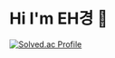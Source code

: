 # Hi I'm EH경 🙌
[![Solved.ac
Profile](http://mazassumnida.wtf/api/v2/generate_badge?boj=kim_tk)](https://solved.ac/kim_tk)
